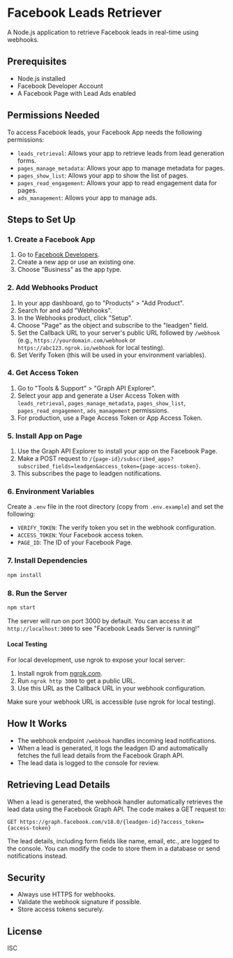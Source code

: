 # Facebook Leads Retriever

A Node.js application to retrieve Facebook leads in real-time using webhooks.

## Prerequisites

- Node.js installed
- Facebook Developer Account
- A Facebook Page with Lead Ads enabled

## Permissions Needed

To access Facebook leads, your Facebook App needs the following permissions:

- `leads_retrieval`: Allows your app to retrieve leads from lead generation forms.
- `pages_manage_metadata`: Allows your app to manage metadata for pages.
- `pages_show_list`: Allows your app to show the list of pages.
- `pages_read_engagement`: Allows your app to read engagement data for pages.
- `ads_management`: Allows your app to manage ads.

## Steps to Set Up

### 1. Create a Facebook App

1. Go to [Facebook Developers](https://developers.facebook.com/).
2. Create a new app or use an existing one.
3. Choose "Business" as the app type.

### 2. Add Webhooks Product

1. In your app dashboard, go to "Products" > "Add Product".
2. Search for and add "Webhooks".
3. In the Webhooks product, click "Setup".
4. Choose "Page" as the object and subscribe to the "leadgen" field.
5. Set the Callback URL to your server's public URL followed by `/webhook` (e.g., `https://yourdomain.com/webhook` or `https://abc123.ngrok.io/webhook` for local testing).
6. Set Verify Token (this will be used in your environment variables).

### 4. Get Access Token

1. Go to "Tools & Support" > "Graph API Explorer".
2. Select your app and generate a User Access Token with `leads_retrieval`, `pages_manage_metadata`, `pages_show_list`, `pages_read_engagement`, `ads_management` permissions.
3. For production, use a Page Access Token or App Access Token.

### 5. Install App on Page

1. Use the Graph API Explorer to install your app on the Facebook Page.
2. Make a POST request to `/{page-id}/subscribed_apps?subscribed_fields=leadgen&access_token={page-access-token}`.
3. This subscribes the page to leadgen notifications.

### 6. Environment Variables

Create a `.env` file in the root directory (copy from `.env.example`) and set the following:

- `VERIFY_TOKEN`: The verify token you set in the webhook configuration.
- `ACCESS_TOKEN`: Your Facebook access token.
- `PAGE_ID`: The ID of your Facebook Page.

### 7. Install Dependencies

```bash
npm install
```

### 8. Run the Server

```bash
npm start
```

The server will run on port 3000 by default. You can access it at `http://localhost:3000` to see "Facebook Leads Server is running!"

#### Local Testing

For local development, use ngrok to expose your local server:

1. Install ngrok from [ngrok.com](https://ngrok.com/).
2. Run `ngrok http 3000` to get a public URL.
3. Use this URL as the Callback URL in your webhook configuration.

Make sure your webhook URL is accessible (use ngrok for local testing).

## How It Works

- The webhook endpoint `/webhook` handles incoming lead notifications.
- When a lead is generated, it logs the leadgen ID and automatically fetches the full lead details from the Facebook Graph API.
- The lead data is logged to the console for review.

## Retrieving Lead Details

When a lead is generated, the webhook handler automatically retrieves the lead data using the Facebook Graph API. The code makes a GET request to:

```
GET https://graph.facebook.com/v18.0/{leadgen-id}?access_token={access-token}
```

The lead details, including form fields like name, email, etc., are logged to the console. You can modify the code to store them in a database or send notifications instead.

## Security

- Always use HTTPS for webhooks.
- Validate the webhook signature if possible.
- Store access tokens securely.

## License

ISC
